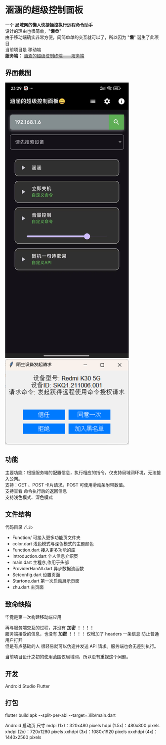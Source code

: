 # 涵涵的超级控制面板
一个 **局域网的懒人快捷操控执行远程命令助手**    
设计的理由也很简单，"**懒😊**"  
由于移动端确实非常方便，简简单单的交互就可以了，所以因为 "**懒**" 诞生了此项目  
当前项目是 移动端   
**服务端：**  [涵涵的超级控制终端——服务端](https://github.com/lanzeweie/HanHan_terminal)    

## 界面截图   
<img src="./png/2.jpg" alt="浅色模式" style=" margin-right: 10px;" width="400">
<img src="./png/3.jpg" alt="浅色模式" style=" margin-right: 10px;" width="400">


## 功能
主要功能：根据服务端的配置信息，执行相应的指令，仅支持局域网环境，无法接入公网。  
支持：GET 、POST 卡片请求。POST 可使用滑动条附带数值。  
支持查看 命令执行后的返回信息  
支持浅色模式、深色模式  

## 文件结构
代码目录 
`/lib`  

- Function/   可接入更多功能页文件夹
- color.dart     浅色模式与深色模式的主题颜色
- Function.dart    接入更多功能的库
- Introduction.dart    个人信息介绍页
- main.dart               主程序,作用于头部
- ProviderHanAll.dart      异步数据流函数
- Setconfig.dart           设置页面
- Startone.dart            第一次启动展示页面
- zhu.dart                  主页面


## 致命缺陷
毕竟是第一次构建移动端应用  

再与服务端交互的过程，并没有 **加密** ！！！！   
服务端接受的信息，也没有 **加密** ！！！！
仅增加了 headers 一条信息 防止普通用户打开   
但是有点基础的人 很轻易就可以伪造并发送 API 请求。服务端也会无差别执行。  

当前项目设计之初的使用范围仅局域网，所以没有重视这个问题。   

## 开发
Android Studio
Flutter 

## 打包
flutter build apk --split-per-abi --target=.\lib\main.dart

Android 启动页 尺寸
mdpi (1x)：320x480 pixels
hdpi (1.5x)：480x800 pixels
xhdpi (2x)：720x1280 pixels
xxhdpi (3x)：1080x1920 pixels
xxxhdpi (4x)：1440x2560 pixels

